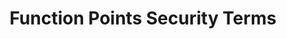 ---
layout: glossary
title: Function Points Security Terms
description: The types of Axe A11y Rules and Types
social_image: /assets/axetypes.png
permalink: /terms/security/function-points
file: terms_security-function-points
---